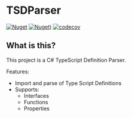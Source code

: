 # TSDParser

[![Nuget](https://img.shields.io/nuget/vpre/TSDParser.svg?style=flat-square)](https://www.nuget.org/packages/TSDParser)
[![Nuget)](https://img.shields.io/nuget/dt/TSDParser.svg?style=flat-square)](https://www.nuget.org/packages/TSDParser)
[![codecov](https://codecov.io/gh/IvanJosipovic/TSDParser/branch/alpha/graph/badge.svg?token=h453kfi3zo)](https://codecov.io/gh/IvanJosipovic/TSDParser)

## What is this?

This project is a C# TypeScript Definition Parser.

Features:

- Import and parse of Type Script Definitions
- Supports:
  - Interfaces
  - Functions
  - Properties
